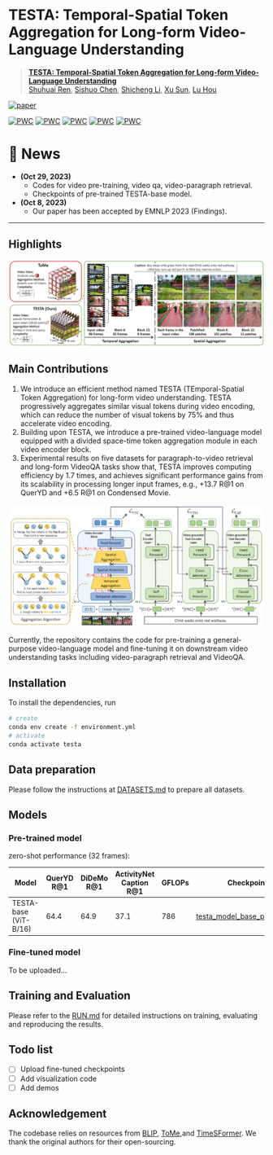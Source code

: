 # TESTA: Temporal-Spatial Token Aggregation for Long-form Video-Language Understanding

> [**TESTA: Temporal-Spatial Token Aggregation for Long-form Video-Language Understanding**](https://arxiv.org/abs/2310.19060)<br>
> [Shuhuai Ren](https://renshuhuai-andy.github.io/), [Sishuo Chen](https://pkucss.github.io/), [Shicheng Li](https://lscpku.github.io/), [Xu Sun](https://xusun.org/index.htm), [Lu Hou](https://houlu369.github.io/)


[![paper](https://img.shields.io/badge/arXiv-Paper-<COLOR>.svg)](https://arxiv.org/abs/2310.19060) 

[![PWC](https://img.shields.io/endpoint.svg?url=https://paperswithcode.com/badge/testa-temporal-spatial-token-aggregation-for/video-retrieval-on-queryd)](https://paperswithcode.com/sota/video-retrieval-on-queryd?p=testa-temporal-spatial-token-aggregation-for)
[![PWC](https://img.shields.io/endpoint.svg?url=https://paperswithcode.com/badge/testa-temporal-spatial-token-aggregation-for/video-retrieval-on-condensed-movies)](https://paperswithcode.com/sota/video-retrieval-on-condensed-movies?p=testa-temporal-spatial-token-aggregation-for)
[![PWC](https://img.shields.io/endpoint.svg?url=https://paperswithcode.com/badge/testa-temporal-spatial-token-aggregation-for/video-retrieval-on-didemo)](https://paperswithcode.com/sota/video-retrieval-on-didemo?p=testa-temporal-spatial-token-aggregation-for)
[![PWC](https://img.shields.io/endpoint.svg?url=https://paperswithcode.com/badge/testa-temporal-spatial-token-aggregation-for/video-question-answering-on-activitynet-qa)](https://paperswithcode.com/sota/video-question-answering-on-activitynet-qa?p=testa-temporal-spatial-token-aggregation-for)
[![PWC](https://img.shields.io/endpoint.svg?url=https://paperswithcode.com/badge/testa-temporal-spatial-token-aggregation-for/video-retrieval-on-activitynet)](https://paperswithcode.com/sota/video-retrieval-on-activitynet?p=testa-temporal-spatial-token-aggregation-for)

# :rocket: News
* **(Oct 29, 2023)** 
  * Codes for video pre-training, video qa, video-paragraph retrieval.
  * Checkpoints of pre-trained TESTA-base model.
* **(Oct 8, 2023)** 
  * Our paper has been accepted by EMNLP 2023 (Findings).
<hr />

## Highlights
![TESTA Visualization](figs/testa.png)

## Main Contributions

1) We introduce an efficient method named TESTA (TEmporal-Spatial Token Aggregation) for long-form video understanding. TESTA progressively aggregates similar visual tokens during video encoding, which can reduce the number of visual tokens by 75% and thus accelerate video encoding.
2) Building upon TESTA, we introduce a pre-trained video-language model equipped with a divided space-time token aggregation module in each video encoder block.
3) Experimental results on five datasets for paragraph-to-video retrieval and long-form VideoQA tasks show that, TESTA improves computing efficiency by 1.7 times, and achieves significant performance gains from its scalability in processing longer input frames, e.g., +13.7 R@1 on QuerYD and +6.5 R@1 on Condensed Movie.

![TESTA Arch](figs/arch.png)

Currently, the repository contains the code for pre-training a general-purpose video-language model and fine-tuning it on downstream video understanding tasks including video-paragraph retrieval and VideoQA.

## Installation

To install the dependencies, run
```bash
# create 
conda env create -f environment.yml
# activate
conda activate testa
```

## Data preparation
Please follow the instructions at [DATASETS.md](docs/DATASETS.md) to prepare all datasets.

## Models

### Pre-trained model

zero-shot performance (32 frames):

| Model                 | QuerYD R@1 | DiDeMo R@1 | ActivityNet Caption R@1 | GFLOPs | Checkpoint                                                                                             |
|-----------------------|------------|------------|-------------------------|--------|--------------------------------------------------------------------------------------------------------|
| TESTA-base (ViT-B/16) | 64.4       | 64.9       | 37.1                    | 786    | [testa_model_base_pretrain.pth](https://huggingface.co/ShuhuaiRen/TESTA_model_base_pretrain/tree/main) |

### Fine-tuned model

To be uploaded...

## Training and Evaluation
Please refer to the [RUN.md](docs/RUN.md) for detailed instructions on training, evaluating and reproducing the results.

## Todo list
- [ ] Upload fine-tuned checkpoints
- [ ] Add visualization code
- [ ] Add demos

## Acknowledgement
The codebase relies on resources from [BLIP](https://github.com/salesforce/BLIP), [ToMe](https://github.com/facebookresearch/ToMe),and [TimeSFormer](https://github.com/facebookresearch/TimeSformer). We thank the original authors for their open-sourcing.
